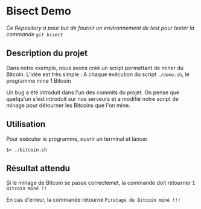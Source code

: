 # Bisect Demo
_Ce Repository a pour but de fournir un environnement de test pour tester la commande `git bisect`_

## Description du projet
Dans notre exemple, nous avons créé un script permettant de miner du Bitcoin. L'idée est très simple : 
A chaque exécution du script `./demo.sh`, le programme mine 1 Bitcoin

Un bug a été introduit dans l'un des commits du projet. On pense que quelqu'un s'est introduit sur nos serveurs et a modifié notre script de minage pour détourner les Bitcoins que l'on mine. 

## Utilisation
Pour exécuter le programme, ouvrir un terminal et lancer
```
$> ./bitcoin.sh
```

## Résultat attendu

Si le minage de Bitcoin se passe correctemet, la commande doit retourner 
`1 Bitcoin miné !!`

En cas d'erreur, la commande retourne `Piratage du Bitcoin miné !!!`
